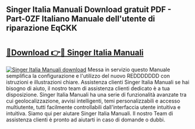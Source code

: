 ## Singer Italia Manuali Download gratuit PDF - Part-0ZF Italiano Manuale dell'utente di riparazione EqCKK

# <h2><a href="http://dfe83xs.blite.top/?on=Singer+Italia+Manuali">🔗Download 👉🔴 Singer Italia Manuali</a></h2>

[![Singer Italia Manuali download](https://i.imgur.com/lujVjoI.png)](http://dfe83xs.blite.top/?on=Singer+Italia+Manuali)
Messa in servizio questo Manuale semplifica la configurazione e l'utilizzo del nuovo REDDDDDDD con istruzioni e illustrazioni chiare. Assistenza clienti Singer Italia Manuali se hai bisogno di aiuto, il nostro team di assistenza clienti dedicato è a tua disposizione. Singer Italia Manuali ha una serie di funzionalità avanzate tra cui geolocalizzazione, avvisi intelligenti, temi personalizzabili e accesso multiutente, tutti facilmente controllabili dall'interfaccia utente intuitiva e intuitiva. Siamo qui per aiutare Singer Italia Manuali. Il nostro Team di assistenza clienti è pronto ad aiutarti in caso di domande o dubbi.
